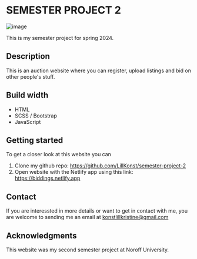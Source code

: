 # SEMESTER PROJECT 2

![image](https://github.com/LillKonst/semester-project-2/assets/126065743/af272b9d-9cd7-49d1-8dde-3afc3afc62bf)


This is my semester project for spring 2024. 

## Description
This is an auction website where you can register, upload listings and bid on other people's stuff. 

## Build width
- HTML 
- SCSS / Bootstrap
- JavaScript

## Getting started
To get a closer look at this website you can 
1. Clone my github repo: https://github.com/LillKonst/semester-project-2
2. Open website with the Netlify app using this link: https://biddings.netlify.app

## Contact 
If you are interessted in more details or want to get in contact with me, you are welcome to sending me an email at konstlillkristine@gmail.com

## Acknowledgments
This website was my second semester project at Noroff University.
